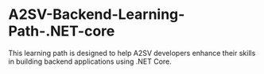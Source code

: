 # A2SV-Backend-Learning-Path-.NET-core
This learning path is designed to help A2SV developers enhance their skills in building backend applications using .NET Core.